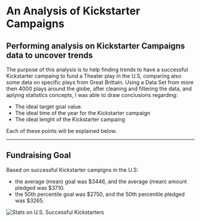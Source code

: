 # An Analysis of Kickstarter Campaigns
Performing analysis on Kickstarter Campaigns data to uncover trends
---
The purpose of this analysis is to help finding trends to have a successful Kickstarter campaing to fund a Theater play in the U.S, comparing also some data on specific plays from Great Brittain.
Using a Data Set from more then 4000 plays around the globe, after cleaning and filtering the data, and aplying statistics concepts, I was able to draw conclusions regarding:
- The ideal target goal value.
- The ideal time of the year for the Kickstarter campaign
- The ideal lenght of the Kickstarter campaing

Each of these points will be explained below.

---

## Fundraising Goal
Based on successful Kickstarter campigns in the U.S:
- the average (mean) goal was $3446, and the average (mean) amount pledged was $3710.
- the 50th percentile goal was $2750, and the 50th percentile pledged was $3265.

![Stats on U.S. Successful Kickstarters](/Users/osvaldoferraz/Desktop/Analysis_Projects/Crowdfunding_Analysis/Stats_us_successful.png)
